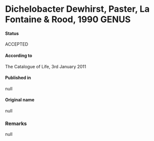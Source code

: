 # Dichelobacter Dewhirst, Paster, La Fontaine & Rood, 1990 GENUS

#### Status
ACCEPTED

#### According to
The Catalogue of Life, 3rd January 2011

#### Published in
null

#### Original name
null

### Remarks
null